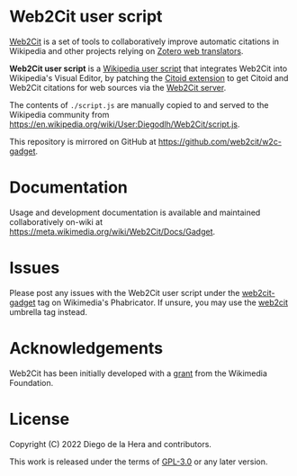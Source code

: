 # Web2Cit user script

[Web2Cit](https://meta.wikimedia.org/wiki/Web2Cit) is a set of tools to
collaboratively improve automatic citations in Wikipedia and other projects
relying on
[Zotero web translators](https://www.zotero.org/support/dev/translators/coding).

**Web2Cit user script** is a
[Wikipedia user script](https://en.wikipedia.org/wiki/Wikipedia:User_scripts)
that integrates Web2Cit into Wikipedia's Visual Editor, by patching the
[Citoid extension](https://www.mediawiki.org/wiki/Citoid#Citoid_extension) to
get Citoid and Web2Cit citations for web sources via the 
[Web2Cit server](https://gitlab.wikimedia.org/diegodlh/w2c-server).

The contents of `./script.js` are manually copied to and served to the Wikipedia
community from https://en.wikipedia.org/wiki/User:Diegodlh/Web2Cit/script.js.

This repository is mirrored on GitHub at https://github.com/web2cit/w2c-gadget.

# Documentation

Usage and development documentation is available and maintained collaboratively
on-wiki at https://meta.wikimedia.org/wiki/Web2Cit/Docs/Gadget.

# Issues

Please post any issues with the Web2Cit user script under the
[web2cit-gadget](https://phabricator.wikimedia.org/tag/web2cit-gadget/) tag
on Wikimedia's Phabricator. If unsure, you may use the
[web2cit](https://phabricator.wikimedia.org/tag/web2cit/) umbrella tag instead.

# Acknowledgements

Web2Cit has been initially developed with a
[grant](https://meta.wikimedia.org/wiki/Grants:Project/Diegodlh/Web2Cit:_Visual_Editor_for_Citoid_Web_Translators)
from the Wikimedia Foundation.

# License
Copyright (C) 2022 Diego de la Hera and contributors.

This work is released under the terms of
[GPL-3.0](https://www.gnu.org/licenses/gpl-3.0.html) or any later version.
